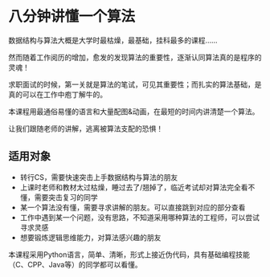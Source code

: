 # 八分钟讲懂一个算法

数据结构与算法大概是大学时最枯燥，最基础，挂科最多的课程……

然而随着工作阅历的增加，愈发的发现算法的重要性，逐渐认同算法真的是程序的灵魂！

求职面试的时候，第一关就是算法的笔试，可见其重要性；而扎实的算法基础，是真的可以在工作中庖丁解牛的。

本课程用最通俗易懂的语言和大量配图&动画，在最短的时间内讲清楚一个算法。

让我们跟随老师的讲解，逃离被算法支配的恐惧！

## 适用对象

* 转行CS，需要快速突击上手数据结构与算法的朋友
* 上课时老师和教材太过枯燥，睡过去了/翘掉了，临近考试却对算法完全看不懂，需要突击复习的同学
* 某一个算法没有懂，需要寻求讲解的朋友。可以直接跳到对应的部分查看
* 工作中遇到某一个问题，没有思路，不知道采用哪种算法的工程师，可以尝试寻求灵感
* 想要锻炼逻辑思维能力，对算法感兴趣的朋友

本课程采用Python语言，简单、清晰，形式上接近伪代码，具有基础编程技能（C、CPP、Java等）的同学都可以看懂。
